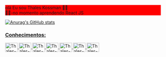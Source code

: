<div style=background-color:red>
 olá Eu sou Thales Kossman 🐱‍👓
<br>
 🐱‍🏍-no momento aprendendo React JS
</div>
<div>
  <a href="https://github.com/Thales-Kossman">

![Anurag's GitHub stats](https://github-readme-stats.vercel.app/api?username=Thales-Kossman&show_icons=true&theme=dracula)
</div>

<h3>Conhecimentos:</h3>
<div style = "display inline-block>

 <link rel="stylesheet" href="https://cdn.jsdelivr.net/gh/devicons/devicon@v2.15.1/devicon.min.css"> 
  <img align="center" alt="Thales-html" height ="30" width="40" src="https://cdn.jsdelivr.net/gh/devicons/devicon/icons/html5/html5-original-wordmark.svg"/>
  <img align="center" alt="Thales-Css" height ="30" width="40" src="https://cdn.jsdelivr.net/gh/devicons/devicon/icons/css3/css3-original-wordmark.svg" />
  <img align="center" alt="Thales-Js" height ="30" width="40" src="https://cdn.jsdelivr.net/gh/devicons/devicon/icons/javascript/javascript-original.svg"/>
  <img align="center" alt="Thales-Jquery" height ="30" width="40" src="https://cdn.jsdelivr.net/gh/devicons/devicon/icons/jquery/jquery-original-wordmark.svg" />
  <img  align="center" alt="Thales-php" height ="30" width="40" src="https://cdn.jsdelivr.net/gh/devicons/devicon/icons/php/php-original.svg" />
  <img align="center" alt="Thales-mySql" height ="30" width="40" src="https://cdn.jsdelivr.net/gh/devicons/devicon/icons/mysql/mysql-plain-wordmark.svg" />
  <img align="center" alt="Thales-Bootstrap" height ="30" width="40" src="https://cdn.jsdelivr.net/gh/devicons/devicon/icons/bootstrap/bootstrap-original-wordmark.svg" />
          
          
